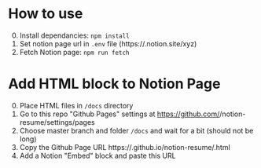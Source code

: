 # How to use

0. Install dependancies: `npm install`
1. Set notion page url in `.env` file (https://<username>.notion.site/xyz)
2. Fetch Notion page: `npm run fetch`

# Add HTML block to Notion Page

0. Place HTML files in `/docs` directory
1. Go to this repo "Github Pages" settings at https://github.com/<username>/notion-resume/settings/pages
2. Choose master branch and folder `/docs` and wait for a bit (should not be long)
3. Copy the Github Page URL https://<username>.github.io/notion-resume/<filename>.html
4. Add a Notion "Embed" block and paste this URL
